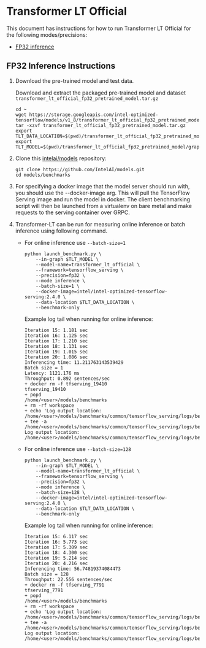 # Transformer LT Official

This document has instructions for how to run Transformer LT Official for the
following modes/precisions:
* [FP32 inference](#fp32-inference-instructions)

## FP32 Inference Instructions
1. Download the pre-trained model and test data.

    Download and extract the packaged pre-trained model and dataset `transformer_lt_official_fp32_pretrained_model.tar.gz`

    ```
    cd ~
    wget https://storage.googleapis.com/intel-optimized-tensorflow/models/v1_8/transformer_lt_official_fp32_pretrained_model.tar.gz
    tar -xzvf transformer_lt_official_fp32_pretrained_model.tar.gz
    export TLT_DATA_LOCATION=$(pwd)/transformer_lt_official_fp32_pretrained_model/data
    export TLT_MODEL=$(pwd)/transformer_lt_official_fp32_pretrained_model/graph/fp32_graphdef.pb
    ```
3. Clone this [intelai/models](https://github.com/IntelAI/models)
repository:
    ```
    git clone https://github.com/IntelAI/models.git
    cd models/benchmarks
    ```
4. For specifying a docker image that the model server should run with, you should use the --docker-image arg. This will pull the TensorFlow Serving image and run the model in docker. The client benchmarking script will then be launched from a virtualenv on bare metal and make requests to the serving container over GRPC.

5. Transformer-LT can be run for measuring online inference or batch inference using following command.
    * For online inference use `--batch-size=1` 
        ```
        python launch_benchmark.py \
            --in-graph $TLT_MODEL \
            --model-name=transformer_lt_official \
            --framework=tensorflow_serving \
            --precision=fp32 \
            --mode inference \
            --batch-size=1 \
            --docker-image=intel/intel-optimized-tensorflow-serving:2.4.0 \
            --data-location $TLT_DATA_LOCATION \
            --benchmark-only
        ```
        Example log tail when running for online inference:
        ```
        Iteration 15: 1.181 sec
        Iteration 16: 1.125 sec
        Iteration 17: 1.210 sec
        Iteration 18: 1.131 sec
        Iteration 19: 1.015 sec
        Iteration 20: 1.086 sec
        Inferencing time: 11.211763143539429
        Batch size = 1
        Latency: 1121.176 ms
        Throughput: 0.892 sentences/sec
        + docker rm -f tfserving_19410
        tfserving_19410
        + popd
        /home/<user>/models/benchmarks
        + rm -rf workspace
        + echo 'Log output location: /home/<user>/models/benchmarks/common/tensorflow_serving/logs/benchmark_transformer_lt_official_inference_fp32_20200709_164214.log'
        + tee -a /home/<user>/models/benchmarks/common/tensorflow_serving/logs/benchmark_transformer_lt_official_inference_fp32_20200709_164214.log
        Log output location: /home/<user>/models/benchmarks/common/tensorflow_serving/logs/benchmark_transformer_lt_official_inference_fp32_20200709_164214.log
        ```

    * For online inference use `--batch-size=128`
        ```
        python launch_benchmark.py \
            --in-graph $TLT_MODEL \
            --model-name=transformer_lt_official \
            --framework=tensorflow_serving \
            --precision=fp32 \
            --mode inference \
            --batch-size=128 \
            --docker-image=intel/intel-optimized-tensorflow-serving:2.4.0 \
            --data-location $TLT_DATA_LOCATION \
            --benchmark-only
        ```
        Example log tail when running for online inference:
        ```
        Iteration 15: 6.117 sec
        Iteration 16: 5.773 sec
        Iteration 17: 5.309 sec
        Iteration 18: 4.300 sec
        Iteration 19: 5.214 sec
        Iteration 20: 4.216 sec
        Inferencing time: 56.74819374084473
        Batch size = 128
        Throughput: 22.556 sentences/sec
        + docker rm -f tfserving_7791
        tfserving_7791
        + popd
        /home/<user>/models/benchmarks
        + rm -rf workspace
        + echo 'Log output location: /home/<user>/models/benchmarks/common/tensorflow_serving/logs/benchmark_transformer_lt_official_inference_fp32_20200709_164621.log'
        + tee -a /home/<user>/models/benchmarks/common/tensorflow_serving/logs/benchmark_transformer_lt_official_inference_fp32_20200709_164621.log
        Log output location: /home/<user>/models/benchmarks/common/tensorflow_serving/logs/benchmark_transformer_lt_official_inference_fp32_20200709_164621.log
        ```
